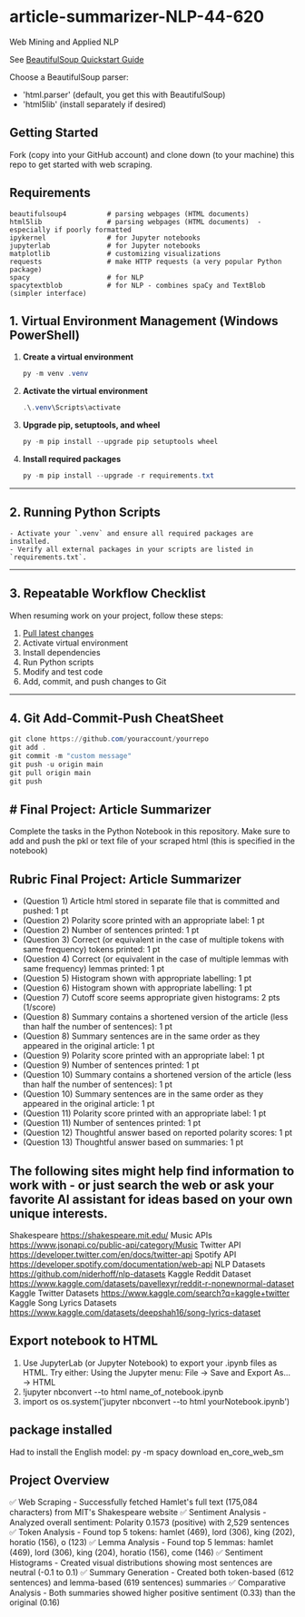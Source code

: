# article-summarizer-NLP-44-620
Web Mining and Applied NLP

See [BeautifulSoup Quickstart Guide](https://www.crummy.com/software/BeautifulSoup/bs4/doc/#quick-start)

Choose a BeautifulSoup parser:

- 'html.parser' (default, you get this with BeautifulSoup)
- 'html5lib' (install separately if desired)

## Getting Started

Fork (copy into your GitHub account) and clone down (to your machine) this repo to get started with web scraping.

## Requirements

    beautifulsoup4          # parsing webpages (HTML documents)
    html5lib                # parsing webpages (HTML documents)  - especially if poorly formatted
    ipykernel               # for Jupyter notebooks
    jupyterlab              # for Jupyter notebooks
    matplotlib              # customizing visualizations
    requests                # make HTTP requests (a very popular Python package)
    spacy                   # for NLP 
    spacytextblob           # for NLP - combines spaCy and TextBlob (simpler interface)

## 1. Virtual Environment Management (Windows PowerShell)

1. **Create a virtual environment**
   ```powershell
   py -m venv .venv
   ```

2. **Activate the virtual environment**
   ```powershell
   .\.venv\Scripts\activate
   ```

3. **Upgrade pip, setuptools, and wheel**
   ```powershell
   py -m pip install --upgrade pip setuptools wheel
   ```

4. **Install required packages**
   ```powershell
   py -m pip install --upgrade -r requirements.txt
   ```

---

## 2. Running Python Scripts

```
- Activate your `.venv` and ensure all required packages are installed.
- Verify all external packages in your scripts are listed in `requirements.txt`.
```
---

## 3. Repeatable Workflow Checklist

When resuming work on your project, follow these steps:

1. [Pull latest changes](https://github.com/denisecase/pro-analytics-01/tree/main/03-repeatable-workflow)
2. Activate virtual environment
3. Install dependencies
4. Run Python scripts
5. Modify and test code
6. Add, commit, and push changes to Git

---

## 4. Git Add-Commit-Push CheatSheet

```powershell
git clone https://github.com/youraccount/yourrepo
git add .
git commit -m "custom message"
git push -u origin main
git pull origin main
git push
```

## # Final Project: Article Summarizer

Complete the tasks in the Python Notebook in this repository.
Make sure to add and push the pkl or text file of your scraped html (this is specified in the notebook)

## Rubric Final Project: Article Summarizer

* (Question 1) Article html stored in separate file that is committed and pushed: 1 pt
* (Question 2) Polarity score printed with an appropriate label: 1 pt
* (Question 2) Number of sentences printed: 1 pt
* (Question 3) Correct (or equivalent in the case of multiple tokens with same frequency) tokens printed: 1 pt
* (Question 4) Correct (or equivalent in the case of multiple lemmas with same frequency) lemmas printed: 1 pt
* (Question 5) Histogram shown with appropriate labelling: 1 pt
* (Question 6) Histogram shown with appropriate labelling: 1 pt
* (Question 7) Cutoff score seems appropriate given histograms: 2 pts (1/score)
* (Question 8) Summary contains a shortened version of the article (less than half the number of sentences): 1 pt
* (Question 8) Summary sentences are in the same order as they appeared in the original article: 1 pt
* (Question 9) Polarity score printed with an appropriate label: 1 pt
* (Question 9) Number of sentences printed: 1 pt
* (Question 10) Summary contains a shortened version of the article (less than half the number of sentences): 1 pt
* (Question 10) Summary sentences are in the same order as they appeared in the original article: 1 pt
* (Question 11) Polarity score printed with an appropriate label: 1 pt
* (Question 11) Number of sentences printed: 1 pt
* (Question 12) Thoughtful answer based on reported polarity scores: 1 pt
* (Question 13) Thoughtful answer based on summaries: 1 pt

## The following sites might help find information to work with - or just search the web or ask your favorite AI assistant for ideas based on your own unique interests.

Shakespeare https://shakespeare.mit.edu/ 
Music APIs https://www.jsonapi.co/public-api/category/Music
Twitter API https://developer.twitter.com/en/docs/twitter-api
Spotify API https://developer.spotify.com/documentation/web-api
NLP Datasets https://github.com/niderhoff/nlp-datasets
Kaggle Reddit Dataset https://www.kaggle.com/datasets/pavellexyr/reddit-r-nonewnormal-dataset
Kaggle Twitter Datasets https://www.kaggle.com/search?q=kaggle+twitter
Kaggle Song Lyrics Datasets https://www.kaggle.com/datasets/deepshah16/song-lyrics-dataset

## Export notebook to HTML

   1. Use JupyterLab (or Jupyter Notebook) to export your .ipynb files as HTML. Try either:
      Using the Jupyter menu: File -> Save and Export As... -> HTML
   2. !jupyter nbconvert --to html name_of_notebook.ipynb
   3. import os
      os.system('jupyter nbconvert --to html yourNotebook.ipynb')

## package installed

Had to install the English model: py -m spacy download en_core_web_sm

## Project Overview

✅ Web Scraping - Successfully fetched Hamlet's full text (175,084 characters) from MIT's Shakespeare website
✅ Sentiment Analysis - Analyzed overall sentiment: Polarity 0.1573 (positive) with 2,529 sentences
✅ Token Analysis - Found top 5 tokens: hamlet (469), lord (306), king (202), horatio (156), o (123)
✅ Lemma Analysis - Found top 5 lemmas: hamlet (469), lord (306), king (204), horatio (156), come (146)
✅ Sentiment Histograms - Created visual distributions showing most sentences are neutral (-0.1 to 0.1)
✅ Summary Generation - Created both token-based (612 sentences) and lemma-based (619 sentences) summaries
✅ Comparative Analysis - Both summaries showed higher positive sentiment (0.33) than the original (0.16)
